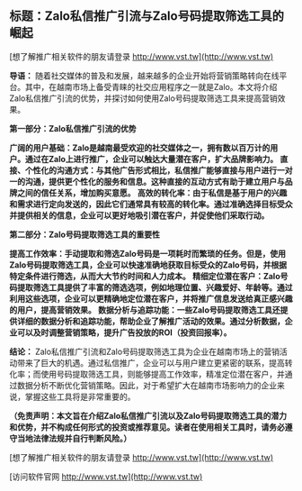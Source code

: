 ## **标题：Zalo私信推广引流与Zalo号码提取筛选工具的崛起**

[想了解推广相关软件的朋友请登录 http://www.vst.tw](http://www.vst.tw)

**导语：**
随着社交媒体的普及和发展，越来越多的企业开始将营销策略转向在线平台。其中，在越南市场上备受青睐的社交应用程序之一就是Zalo。本文将介绍Zalo私信推广引流的优势，并探讨如何使用Zalo号码提取筛选工具来提高营销效果。

**第一部分：Zalo私信推广引流的优势**

**广阔的用户基础：Zalo是越南最受欢迎的社交媒体之一，拥有数以百万计的用户。通过在Zalo上进行推广，企业可以触达大量潜在客户，扩大品牌影响力。**
**直接、个性化的沟通方式：与其他广告形式相比，私信推广能够直接与用户进行一对一的沟通，提供更个性化的服务和信息。这种直接的互动方式有助于建立用户与品牌之间的信任关系，增加购买意愿。**
**高效的转化率：由于私信是基于用户的兴趣和需求进行定向发送的，因此它们通常具有较高的转化率。通过准确选择目标受众并提供相关的信息，企业可以更好地吸引潜在客户，并促使他们采取行动。**

**第二部分：Zalo号码提取筛选工具的重要性**

**提高工作效率：手动提取和筛选Zalo号码是一项耗时而繁琐的任务。但是，使用Zalo号码提取筛选工具，企业可以快速准确地获取目标受众的Zalo号码，并根据特定条件进行筛选，从而大大节约时间和人力成本。**
**精细定位潜在客户：Zalo号码提取筛选工具提供了丰富的筛选选项，例如地理位置、兴趣爱好、年龄等。通过利用这些选项，企业可以更精确地定位潜在客户，并将推广信息发送给真正感兴趣的用户，提高营销效果。**
**数据分析与追踪功能：一些Zalo号码提取筛选工具还提供详细的数据分析和追踪功能，帮助企业了解推广活动的效果。通过分析数据，企业可以及时调整营销策略，提升广告投放的ROI（投资回报率）。**

**结论：**
Zalo私信推广引流和Zalo号码提取筛选工具为企业在越南市场上的营销活动带来了巨大的机遇。通过私信推广，企业可以与用户建立更紧密的联系，提高转化率；而使用号码提取筛选工具，则能够提高工作效率，精准定位潜在客户，并通过数据分析不断优化营销策略。因此，对于希望扩大在越南市场影响力的企业来说，掌握这些工具将是非常重要的。

**（免责声明：本文旨在介绍Zalo私信推广引流以及Zalo号码提取筛选工具的潜力和优势，并不构成任何形式的投资或推荐意见。读者在使用相关工具时，请务必遵守当地法律法规并自行判断风险。）**

[想了解推广相关软件的朋友请登录 http://www.vst.tw](http://www.vst.tw)


[访问软件官网 http://www.vst.tw](http://www.vst.tw)
